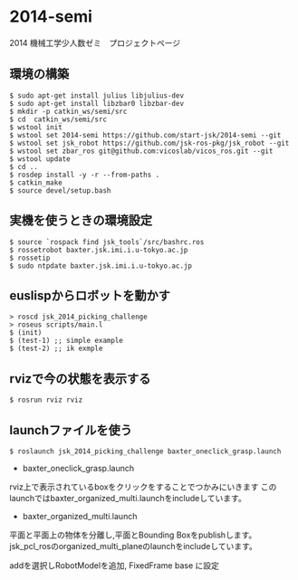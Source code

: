 2014-semi
=========

2014 機械工学少人数ゼミ　プロジェクトページ

環境の構築
----------
```
$ sudo apt-get install julius libjulius-dev
$ sudo apt-get install libzbar0 libzbar-dev
$ mkdir -p catkin_ws/semi/src
$ cd  catkin_ws/semi/src
$ wstool init
$ wstool set 2014-semi https://github.com/start-jsk/2014-semi --git
$ wstool set jsk_robot https://github.com/jsk-ros-pkg/jsk_robot --git
$ wstool set zbar_ros git@github.com:vicoslab/vicos_ros.git --git
$ wstool update
$ cd ..
$ rosdep install -y -r --from-paths .
$ catkin_make
$ source devel/setup.bash
```


実機を使うときの環境設定
-----------------------
```
$ source `rospack find jsk_tools`/src/bashrc.ros
$ rossetrobot baxter.jsk.imi.i.u-tokyo.ac.jp
$ rossetip
$ sudo ntpdate baxter.jsk.imi.i.u-tokyo.ac.jp
```

euslispからロボットを動かす
--------------------------
```
> roscd jsk_2014_picking_challenge
> roseus scripts/main.l
$ (init)
$ (test-1) ;; simple example
$ (test-2) ;; ik exmple
```

rvizで今の状態を表示する
------------------------

```
$ rosrun rviz rviz
```

launchファイルを使う
-----------------------

```
$ roslaunch jsk_2014_picking_challenge baxter_oneclick_grasp.launch
```

* baxter_oneclick_grasp.launch

rviz上で表示されているboxをクリックをすることでつかみにいきます
このlaunchではbaxter_organized_multi.launchをincludeしています。

* baxter_organized_multi.launch

平面と平面上の物体を分離し,平面とBounding Boxをpublishします。
jsk_pcl_rosのorganized_multi_planeのlaunchをincludeしています。


addを選択しRobotModelを追加, FixedFrame base に設定
